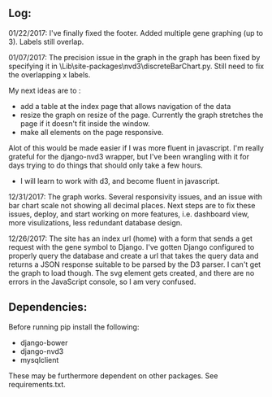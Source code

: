 ## Log:
01/22/2017: I've finally fixed the footer. Added multiple gene graphing (up to 3). Labels still overlap. 


01/07/2017: The precision issue in the graph in the graph has been fixed by specifying it in \Lib\site-packages\nvd3\discreteBarChart.py. Still need to fix the overlapping x labels. 

My next ideas are to :
- add a table at the index page that allows navigation of the data
- resize the graph on resize of the page. Currently the graph stretches the page if it doesn't fit inside the window. 
- make all elements on the page responsive. 

Alot of this would be made easier if I was more fluent in javascript. I'm really grateful for the django-nvd3 wrapper, but I've been wrangling with it for days trying to do things that should only take a few hours. 
- I will learn to work with d3, and become fluent in javascript. 

12/31/2017: The graph works. Several responsivity issues, and an issue with bar chart scale not showing all decimal places. Next steps are to fix these issues, deploy, and start working on more features, i.e. dashboard view, more visulizations, less redundant database design. 

12/26/2017: The site has an index url (home) with a form that sends a get request with the gene symbol to Django. I've gotten Django configured to properly query the database and create a url that takes the query data and returns a JSON response suitable to be parsed by the D3 parser. I can't get the graph to load though. The svg element gets created, and there are no errors in the JavaScript console, so I am very confused.

## Dependencies:

Before running pip install the following:
- django-bower 
- django-nvd3
- mysqlclient


These may be furthermore dependent on other packages. See requirements.txt. 
